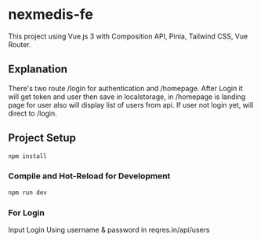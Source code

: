 # nexmedis-fe

This project using Vue.js 3 with Composition API, Pinia, Tailwind CSS, Vue Router.

## Explanation

There's two route /login for authentication and /homepage. After Login it will get token and user then save in localstorage, in /homepage is landing page for user also will display list of users from api. If user not login yet, will direct to /login.

## Project Setup

```sh
npm install
```

### Compile and Hot-Reload for Development

```sh
npm run dev
```

### For Login

Input Login Using username & password in reqres.in/api/users

